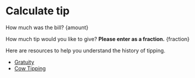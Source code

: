# Calculate tip

How much was the bill?
{amount}

How much tip would you like to give? **Please enter as a fraction.**
{fraction}

Here are resources to help you understand the history of tipping.

- [Gratuity](https://en.wikipedia.org/wiki/Gratuity)
- [Cow Tipping](https://en.wikipedia.org/wiki/Cow_tipping)
